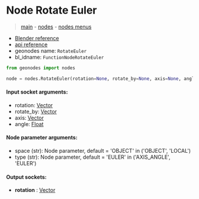 # Node Rotate Euler

> [main](../structure.md) - [nodes](nodes.md) - [nodes menus](nodes_menus.md)

- [Blender reference](https://docs.blender.org/manual/en/latest/modeling/geometry_nodes/utilities/rotate_euler.html)
- [api reference](https://docs.blender.org/api/current/bpy.types.FunctionNodeRotateEuler.html)
- geonodes name: `RotateEuler`
- bl_idname: `FunctionNodeRotateEuler`

```python
from geonodes import nodes

node = nodes.RotateEuler(rotation=None, rotate_by=None, axis=None, angle=None, space='OBJECT', type='EULER')
```

#### Input socket arguments:

- rotation: [Vector](Vector.md)
- rotate_by: [Vector](Vector.md)
- axis: [Vector](Vector.md)
- angle: [Float](Float.md)

#### Node parameter arguments:

- space (str): Node parameter, default = 'OBJECT' in ('OBJECT', 'LOCAL')
- type (str): Node parameter, default = 'EULER' in ('AXIS_ANGLE', 'EULER')

#### Output sockets:

- **rotation** : [Vector](Vector.md)

